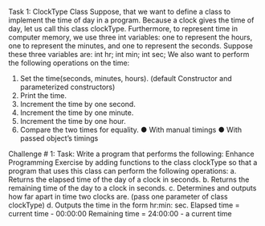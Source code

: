 Task 1: ClockType Class
Suppose, that we want to define a class to implement the time of day in a program.
Because a clock gives the time of day, let us call this class clockType.
Furthermore, to represent time in computer memory, we use three int variables: one to
represent the hours, one to represent the minutes, and one to represent the seconds.
Suppose these three variables are: int hr; int min; int sec;
We also want to perform the following operations on the time:
1. Set the time(seconds, minutes, hours). (default Constructor and parameterized
constructors)
2. Print the time.
3. Increment the time by one second.
4. Increment the time by one minute.
5. Increment the time by one hour.
6. Compare the two times for equality.
● With manual timings
● With passed object’s timings

Challenge # 1:
Task: Write a program that performs the following:
Enhance Programming Exercise by adding functions to the class clockType so that a
program that uses this class can perform the following operations:
a. Returns the elapsed time of the day of a clock in seconds.
b. Returns the remaining time of the day to a clock in seconds.
c. Determines and outputs how far apart in time two clocks are. (pass one parameter of
class clockType)
d. Outputs the time in the form hr:min: sec.
Elapsed time = current time - 00:00:00
Remaining time = 24:00:00 - a current time

